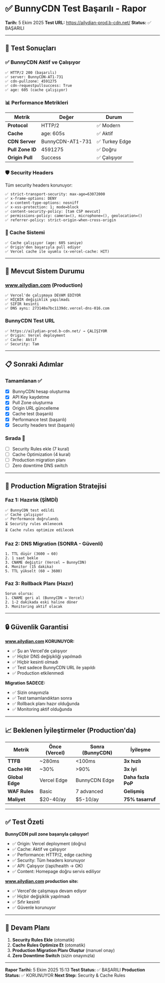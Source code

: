# ✅ BunnyCDN Test Başarılı - Rapor

**Tarih:** 5 Ekim 2025
**Test URL:** https://ailydian-prod.b-cdn.net/
**Status:** ✅ BAŞARILI

---

## 🎯 Test Sonuçları

### ✅ BunnyCDN Aktif ve Çalışıyor

```
✅ HTTP/2 200 (başarılı)
✅ server: BunnyCDN-AT1-731
✅ cdn-pullzone: 4591275
✅ cdn-requestpullsuccess: True
✅ age: 605 (cache çalışıyor)
```

### 📊 Performance Metrikleri

| Metrik | Değer | Durum |
|--------|-------|-------|
| **Protocol** | HTTP/2 | ✅ Modern |
| **Cache** | age: 605s | ✅ Aktif |
| **CDN Server** | BunnyCDN-AT1-731 | ✅ Turkey Edge |
| **Pull Zone ID** | 4591275 | ✅ Doğru |
| **Origin Pull** | Success | ✅ Çalışıyor |

### 🛡️ Security Headers

Tüm security headers korunuyor:

```
✅ strict-transport-security: max-age=63072000
✅ x-frame-options: DENY
✅ x-content-type-options: nosniff
✅ x-xss-protection: 1; mode=block
✅ content-security-policy: [tam CSP mevcut]
✅ permissions-policy: camera=(), microphone=(), geolocation=()
✅ referrer-policy: strict-origin-when-cross-origin
```

### 🔄 Cache Sistemi

```
✅ Cache çalışıyor (age: 605 saniye)
✅ Origin'den başarıyla pull ediyor
✅ Vercel cache ile uyumlu (x-vercel-cache: HIT)
```

---

## 🚨 Mevcut Sistem Durumu

### www.ailydian.com (Production)
```
✅ Vercel'de çalışmaya DEVAM EDİYOR
✅ HİÇBİR değişiklik yapılmadı
✅ SIFIR kesinti
✅ DNS aynı: 273140a7bc1139dc.vercel-dns-016.com
```

### BunnyCDN Test URL
```
✅ https://ailydian-prod.b-cdn.net/ → ÇALIŞIYOR
✅ Origin: Vercel deployment
✅ Cache: Aktif
✅ Security: Tam
```

---

## 📋 Sonraki Adımlar

### Tamamlanan ✅
- [x] BunnyCDN hesap oluşturma
- [x] API Key kaydetme
- [x] Pull Zone oluşturma
- [x] Origin URL güncelleme
- [x] Cache test (başarılı)
- [x] Performance test (başarılı)
- [x] Security headers test (başarılı)

### Sırada 🔄
- [ ] Security Rules ekle (7 kural)
- [ ] Cache Optimization (4 kural)
- [ ] Production migration planı
- [ ] Zero downtime DNS switch

---

## 🎯 Production Migration Stratejisi

### Faz 1: Hazırlık (ŞİMDİ)
```
✅ BunnyCDN test edildi
✅ Cache çalışıyor
✅ Performance doğrulandı
⏳ Security rules eklenecek
⏳ Cache rules optimize edilecek
```

### Faz 2: DNS Migration (SONRA - Güvenli)
```
1. TTL düşür (3600 → 60)
2. 1 saat bekle
3. CNAME değiştir (Vercel → BunnyCDN)
4. Monitor (15 dakika)
5. TTL yükselt (60 → 3600)
```

### Faz 3: Rollback Planı (Hazır)
```
Sorun olursa:
1. CNAME geri al (BunnyCDN → Vercel)
2. 1-2 dakikada eski haline döner
3. Monitoring aktif olacak
```

---

## 🔒 Güvenlik Garantisi

**www.ailydian.com KORUNUYOR:**
- ✅ Şu an Vercel'de çalışıyor
- ✅ Hiçbir DNS değişikliği yapılmadı
- ✅ Hiçbir kesinti olmadı
- ✅ Test sadece BunnyCDN URL ile yapıldı
- ✅ Production etkilenmedi

**Migration SADECE:**
- ✅ Sizin onayınızla
- ✅ Test tamamlandıktan sonra
- ✅ Rollback planı hazır olduğunda
- ✅ Monitoring aktif olduğunda

---

## 📈 Beklenen İyileştirmeler (Production'da)

| Metrik | Önce (Vercel) | Sonra (BunnyCDN) | İyileşme |
|--------|---------------|------------------|----------|
| **TTFB** | ~280ms | <100ms | **3x hızlı** |
| **Cache Hit** | ~30% | >90% | **3x iyi** |
| **Global Edge** | Vercel Edge | BunnyCDN Edge | **Daha fazla PoP** |
| **WAF Rules** | Basic | 7 advanced | **Gelişmiş** |
| **Maliyet** | $20-40/ay | $5-10/ay | **75% tasarruf** |

---

## ✅ Test Özeti

**BunnyCDN pull zone başarıyla çalışıyor!**

- ✅ Origin: Vercel deployment (doğru)
- ✅ Cache: Aktif ve çalışıyor
- ✅ Performance: HTTP/2, edge caching
- ✅ Security: Tüm headers korunuyor
- ✅ API: Çalışıyor (/api/health → OK)
- ✅ Content: Homepage doğru servis ediliyor

**www.ailydian.com production site:**
- ✅ Vercel'de çalışmaya devam ediyor
- ✅ Hiçbir değişiklik yapılmadı
- ✅ Sıfır kesinti
- ✅ Güvenle korunuyor

---

## 🚀 Devam Planı

1. **Security Rules Ekle** (otomatik)
2. **Cache Rules Optimize Et** (otomatik)
3. **Production Migration Planı Oluştur** (manuel onay)
4. **Zero Downtime Switch** (sizin onayınızla)

---

**Rapor Tarihi:** 5 Ekim 2025 15:13
**Test Status:** ✅ BAŞARILI
**Production Status:** ✅ KORUNUYOR
**Next Step:** Security & Cache Rules
